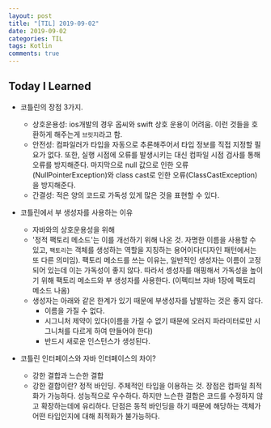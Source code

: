 ```yaml
---
layout: post
title: "[TIL] 2019-09-02"
date: 2019-09-02
categories: TIL
tags: Kotlin
comments: true
---
```

## Today I Learned
- 코틀린의 장점 3가지. 
  - 상호운용성: ios개발의 경우 옵씨와 swift 상호 운용이 어려움. 이런 것들을 호환하게 해주는게 `브릿지`라고 함. 
  - 안전성: 컴파일러가 타입을 자동으로 추론해주어서 타입 정보를 직접 지정할 필요가 없다. 또한, 실행 시점에 오류를 발생시키는 대신 컴파일 시점 검사를 통해 오류를 방지해준다. 마지막으로 null 값으로 인한 오류(NullPointerException)와 class cast로 인한 오류(ClassCastException)을 방지해준다.
  - 간결성: 적은 양의 코드로 가독성 있게 많은 것을 표현할 수 있다. 
  
- 코틀린에서 부 생성자를 사용하는 이유
  - 자바와의 상호운용성을 위해
  - '정적 팩토리 메소드'는 이를 개선하기 위해 나온 것. 자명한 이름을 사용할 수 있고, `팩토리`는 객체를 생성하는 역할을 지칭하는 용어이다(디자인 패턴에서는 또 다른 의미임). 팩토리 메소드를 쓰는 이유는, 일반적인 생성자는 이름이 고정되어 있는데 이는 가독성이 좋지 않다. 따라서 셍성자를 매핑해서 가독성을 높이기 위해 팩토리 메소드와 부 생성자를 사용한다. (이펙티브 자바 1장에 팩토리 메소드 나옴)
  - 생성자는 아래와 같은 한계가 있기 때문에 부생성자를 남발하는 것은 좋지 않다. 
    - 이름을 가질 수 없다.
    - 시그니처 제약이 있다(이름을 가질 수 없기 때문에 오러지 파라미터로만 시그니처를 다르게 하여 만들어야 한다)
    - 반드시 새로운 인스턴스가 생성된다.
  
- 코틀린 인터페이스와 자바 인터페이스의 차이?
  - 강한 결합과 느슨한 결합
  - 강한 결합이란? 정적 바인딩. 주체적인 타입을 이용하는 것. 장점은 컴파일 최적화가 가능하다. 성능적으로 우수하다. 하지만 느슨한 결합은 코드를 수정하지 않고 확장하는데에 유리하다. 단점은 동적 바인딩을 하기 때문에 해당하는 객체가 어떤 타입인지에 대해 최적화가 불가능하다. 
